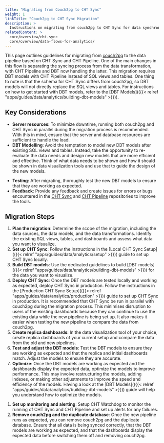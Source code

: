 ```yaml
---
title: "Migrating from Couch2pg to CHT Sync"
weight: 1
linkTitle: "Couch2pg to CHT Sync Migration"
description: >
  Instructions on migrating from couch2pg to CHT Sync for data synchronization and analytics.
relatedContent: >
  core/overview/cht-sync
  core/overview/data-flows-for-analytics/
---
```


This page outlines guidelines for migrating from [couch2pg](https://github.com/medic/cht-couch2pg) to the data pipeline based on CHT Sync and CHT Pipeline. One of the main changes in this flow is separating the syncing process from the data transformation, with CHT Pipeline and DBT now handling the latter. This migration requires DBT models with CHT Pipeline instead of SQL views and tables. One thing to note is that the schema for CHT Sync differs from couch2pg, so DBT models will not directly replace the SQL views and tables. For instructions on how to get started with DBT models, refer to the [DBT Models](({{< relref "apps/guides/data/analytics/building-dbt-models" >}})).

## Key Considerations
- **Server resources**: To minimize downtime, running both couch2pg and CHT Sync in parallel during the migration process is recommended. With this in mind, ensure that the server and database resources are sufficient to handle the load.
- **DBT Modelling**: Avoid the temptation to model new DBT models after existing SQL views and tables. Instead, take the opportunity to re-evaluate the data needs and design new models that are more efficient and effective. Think of what data needs to be shown and how it should be shown in data visualization tools and use that to guide the design of the new models.
<!-- TODO: Link to docs for testing DBT models once they are ready -->
- **Testing**: After migrating, thoroughly test the new DBT models to ensure that they are working as expected.
- **Feedback**: Provide any feedback and create issues for errors or bugs encountered in the [CHT Sync](https://github.com/medic/cht-sync) and [CHT Pipeline](https://github.com/medic/cht-pipeline/) repositories to improve the tools.

## Migration Steps
1. **Plan the migration**: Determine the scope of the migration, including the data sources, the data models, and the data transformations. Identify the existing SQL views, tables, and dashboards and assess what data you want to visualize. 
1. **Set up CHT Sync**: Follow the instructions in the [Local CHT Sync Setup](({{< relref "apps/guides/data/analytics/setup" >}})) guide to set up CHT Sync locally.
1. **Build DBT models**:  Use the dedicated guidelines to build [DBT models](({{< relref "apps/guides/data/analytics/building-dbt-models" >}})) for the data you want to visualize.
1. **Deploy CHT Sync**: Once the DBT models are tested locally and working as expected, deploy CHT Sync in production. Follow the instructions in the [Production CHT Sync Setup](({{< relref "apps/guides/data/analytics/production" >}})) guide to set up CHT Sync in production. It is recommended that CHT Sync be run in parallel with couch2pg during the migration process. This minimises disruption to users of the existing dashboards because they can continue to use the existing data while the new pipeline is being set up. It also makes it easier when testing the new pipeline to compare the data from couch2pg.
1. **Create replica dashboards**: In the data visualization tool of your choice, create replica dashboards of your current setup and compare the data from the old and new pipelines.
1. **Test and adjust the DBT models**: Test the DBT models to ensure they are working as expected and that the replica and initial dashboards match. Adjust the models to ensure they are accurate.
1. **Optimize**: Once the DBT models are working as expected and the dashboards display the expected data, optimize the models to improve performance. This may involve restructuring the models, adding indexes, or making other adjustments to improve the speed and efficiency of the models. Having a look at the [DBT Models](({{< relref "apps/guides/data/analytics/building-dbt-models" >}})) guide will help you understand how to optimize the models.
<!-- TODO: Link to docs for setting up CHT Watchdog once they are ready -->
1. **Set up monitoring and alerting**: Setup CHT Watchdog to monitor the running of CHT Sync and CHT Pipeline and set up alerts for any failures.
1. **Remove couch2pg and the duplicate database**: Once the new pipeline runs as expected, you can remove couch2pg and the duplicate database. Ensure that all data is being synced correctly, that the DBT models are working as expected, and that the dashboards display the expected data before switching them off and removing couch2pg.
